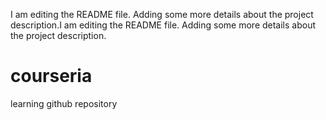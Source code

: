 I am editing the README file. Adding some more details about the project description.I am editing the README file. Adding some more details about the project description.
# courseria
learning github repository
